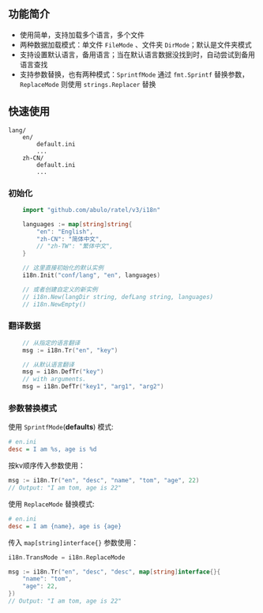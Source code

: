 ## 功能简介

- 使用简单，支持加载多个语言，多个文件
- 两种数据加载模式：单文件 `FileMode` 、文件夹 `DirMode`；默认是文件夹模式
- 支持设置默认语言，备用语言；当在默认语言数据没找到时，自动尝试到备用语言查找
- 支持参数替换，也有两种模式：`SprintfMode` 通过 `fmt.Sprintf` 替换参数，`ReplaceMode` 则使用 `strings.Replacer` 替换

## 快速使用

```text
lang/
    en/
        default.ini
        ...
    zh-CN/
        default.ini
        ...
```

### 初始化

```go
    import "github.com/abulo/ratel/v3/i18n"

    languages := map[string]string{
        "en": "English",
        "zh-CN": "简体中文",
        // "zh-TW": "繁体中文",
    }

    // 这里直接初始化的默认实例
    i18n.Init("conf/lang", "en", languages)

    // 或者创建自定义的新实例
    // i18n.New(langDir string, defLang string, languages)
    // i18n.NewEmpty()
```


### 翻译数据

```go
    // 从指定的语言翻译
    msg := i18n.Tr("en", "key")

    // 从默认语言翻译
    msg = i18n.DefTr("key")
    // with arguments. 
    msg = i18n.DefTr("key1", "arg1", "arg2")
```


### 参数替换模式

使用 `SprintfMode`(**defaults**) 模式:

```ini
# en.ini
desc = I am %s, age is %d
```

按kv顺序传入参数使用：

```go
msg := i18n.Tr("en", "desc", "name", "tom", "age", 22)
// Output: "I am tom, age is 22"
```

使用 `ReplaceMode` 替换模式:

```ini
# en.ini
desc = I am {name}, age is {age}
```

传入 `map[string]interface{}` 参数使用：

```go
i18n.TransMode = i18n.ReplaceMode

msg := i18n.Tr("en", "desc", "desc", map[string]interface{}{
    "name": "tom",
    "age": 22,
})
// Output: "I am tom, age is 22"
```